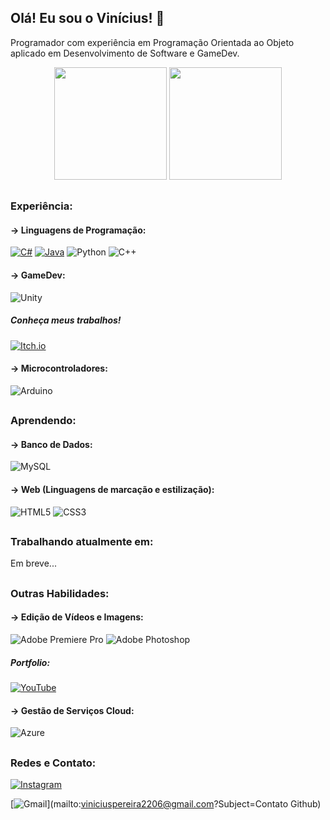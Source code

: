 ## Olá! Eu sou o Vinícius! 🐨
Programador com experiência em Programação Orientada ao Objeto aplicado em Desenvolvimento de Software e GameDev.

<div align="center">
<img height="180em"src="https://github-readme-stats.vercel.app/api?username=viniciusVPC&theme=darcula">
<img height="180em"src="https://github-readme-stats.vercel.app/api/top-langs/?username=viniciusVPC&layout=compact&theme=darcula">
</div>

## <!-- divisão -->
### Experiência:
#### -> Linguagens de Programação:
[![C#](https://img.shields.io/badge/c%23-%23239120.svg?style=for-the-badge&logo=c-sharp&logoColor=white)](https://github.com/viniciusVPC/Neo-Last-Hope)
[![Java](https://img.shields.io/badge/java-%23ED8B00.svg?style=for-the-badge&logo=openjdk&logoColor=white)](https://github.com/viniciusVPC/Sistema-Confeitaria)
![Python](https://img.shields.io/badge/python-3670A0?style=for-the-badge&logo=python&logoColor=ffdd54)
![C++](https://img.shields.io/badge/c++-%2300599C.svg?style=for-the-badge&logo=c%2B%2B&logoColor=white)

#### -> GameDev:
![Unity](https://img.shields.io/badge/unity-%23000000.svg?style=for-the-badge&logo=unity&logoColor=white)

##### Conheça meus trabalhos!
[![Itch.io](https://img.shields.io/badge/Itch-%23FF0B34.svg?style=for-the-badge&logo=Itch.io&logoColor=white)](https://vinicius-vpc.itch.io/)

#### -> Microcontroladores:
![Arduino](https://img.shields.io/badge/-Arduino-00979D?style=for-the-badge&logo=Arduino&logoColor=white)

## <!-- divisão -->

### Aprendendo:
#### -> Banco de Dados:
![MySQL](https://img.shields.io/badge/mysql-%2300f.svg?style=for-the-badge&logo=mysql&logoColor=white)

#### -> Web (Linguagens de marcação e estilização):
![HTML5](https://img.shields.io/badge/html5-%23E34F26.svg?style=for-the-badge&logo=html5&logoColor=white)
![CSS3](https://img.shields.io/badge/css3-%231572B6.svg?style=for-the-badge&logo=css3&logoColor=white)

## <!-- divisão -->

### Trabalhando atualmente em:

Em breve...

## <!-- divisão -->

### Outras Habilidades:
#### -> Edição de Vídeos e Imagens:
![Adobe Premiere Pro](https://img.shields.io/badge/Adobe%20Premiere%20Pro-9999FF.svg?style=for-the-badge&logo=Adobe%20Premiere%20Pro&logoColor=white)
![Adobe Photoshop](https://img.shields.io/badge/adobe%20photoshop-%2331A8FF.svg?style=for-the-badge&logo=adobe%20photoshop&logoColor=white)

##### Portfolio:
[![YouTube](https://img.shields.io/badge/YouTube-%23FF0000.svg?style=for-the-badge&logo=YouTube&logoColor=white)](https://www.youtube.com/@VPCProducoes)

#### -> Gestão de Serviços Cloud:
![Azure](https://img.shields.io/badge/azure-%230072C6.svg?style=for-the-badge&logo=microsoftazure&logoColor=white)

## <!-- divisão -->

### Redes e Contato:
[![Instagram](https://img.shields.io/badge/Instagram-%23E4405F.svg?style=for-the-badge&logo=Instagram&logoColor=white)](https://instagram.com/vini_vpc)
<!--[![LinkedIn](https://img.shields.io/badge/linkedin-%230077B5.svg?style=for-the-badge&logo=linkedin&logoColor=white)]() -->
[![Gmail](https://img.shields.io/badge/Gmail-D14836?style=for-the-badge&logo=gmail&logoColor=white)](mailto:viniciuspereira2206@gmail.com?Subject=Contato Github)

<!--
**viniciusVPC/viniciusVPC** is a ✨ _special_ ✨ repository because its `README.md` (this file) appears on your GitHub profile.

Here are some ideas to get you started:

- 🔭 I’m currently working on ...
- 🌱 I’m currently learning ...
- 👯 I’m looking to collaborate on ...
- 🤔 I’m looking for help with ...
- 💬 Ask me about ...
- 📫 How to reach me: ...
- 😄 Pronouns: ...
- ⚡ Fun fact: ...
-->
